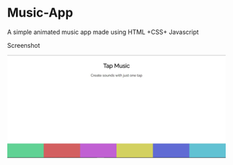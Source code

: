 # Music-App
A simple animated music app made using HTML +CSS+ Javascript

Screenshot

![](screenshot.JPG)
